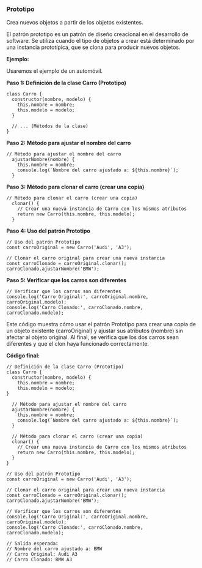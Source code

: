 ### Prototipo

Crea nuevos objetos a partir de los objetos existentes.

El patrón prototipo es un patrón de diseño creacional en el desarrollo de software. Se utiliza cuando el tipo de objetos a crear está determinado por una instancia prototípica, que se clona para producir nuevos objetos.

**Ejemplo:**

Usaremos el ejemplo de un automóvil.

**Paso 1: Definición de la clase Carro (Prototipo)**

```
class Carro {
  constructor(nombre, modelo) {
    this.nombre = nombre;
    this.modelo = modelo;
  }

  // ... (Métodos de la clase)
}
```

**Paso 2: Método para ajustar el nombre del carro**

```
// Método para ajustar el nombre del carro
  ajustarNombre(nombre) {
    this.nombre = nombre;
    console.log(`Nombre del carro ajustado a: ${this.nombre}`);
  }
```

**Paso 3: Método para clonar el carro (crear una copia)**

```
// Método para clonar el carro (crear una copia)
  clonar() {
    // Crear una nueva instancia de Carro con los mismos atributos
    return new Carro(this.nombre, this.modelo);
  }
```

**Paso 4: Uso del patrón Prototipo**

```
// Uso del patrón Prototipo
const carroOriginal = new Carro('Audi', 'A3');

// Clonar el carro original para crear una nueva instancia
const carroClonado = carroOriginal.clonar();
carroClonado.ajustarNombre('BMW');
```

**Paso 5: Verificar que los carros son diferentes**

```
// Verificar que los carros son diferentes
console.log('Carro Original:', carroOriginal.nombre, carroOriginal.modelo);
console.log('Carro Clonado:', carroClonado.nombre, carroClonado.modelo);
```

Este código muestra cómo usar el patrón Prototipo para crear una copia de un objeto existente (carroOriginal) y ajustar sus atributos (nombre) sin afectar al objeto original. Al final, se verifica que los dos carros sean diferentes y que el clon haya funcionado correctamente.

**Código final:**

```
// Definición de la clase Carro (Prototipo)
class Carro {
  constructor(nombre, modelo) {
    this.nombre = nombre;
    this.modelo = modelo;
}

  // Método para ajustar el nombre del carro
  ajustarNombre(nombre) {
    this.nombre = nombre;
    console.log(`Nombre del carro ajustado a: ${this.nombre}`);
  }

  // Método para clonar el carro (crear una copia)
  clonar() {
    // Crear una nueva instancia de Carro con los mismos atributos
    return new Carro(this.nombre, this.modelo);
  }
}

// Uso del patrón Prototipo
const carroOriginal = new Carro('Audi', 'A3');

// Clonar el carro original para crear una nueva instancia
const carroClonado = carroOriginal.clonar();
carroClonado.ajustarNombre('BMW');

// Verificar que los carros son diferentes
console.log('Carro Original:', carroOriginal.nombre, carroOriginal.modelo);
console.log('Carro Clonado:', carroClonado.nombre, carroClonado.modelo);

// Salida esperada:
// Nombre del carro ajustado a: BMW
// Carro Original: Audi A3
// Carro Clonado: BMW A3
```
